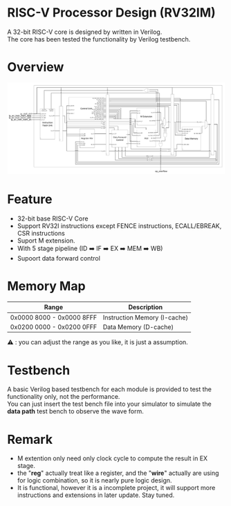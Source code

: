 # RISC-V Processor Design (RV32IM)
A 32-bit RISC-V core is designed by written in Verilog. <br>
The core has been tested the functionality by Verilog testbench.

# Overview
![Graph/Data Path.png](https://github.com/LeeAng0513/RISC-V-Processor-Design-RV32IM-/blob/main/Graph/Data%20Path.png?raw=true)

# Feature
- 32-bit base RISC-V Core
- Support RV32I instructions except FENCE instructions, ECALL/EBREAK, CSR instructions
- Suport M extension.
- With 5 stage pipeline (ID :arrow_right: IF :arrow_right: EX :arrow_right: MEM :arrow_right: WB)
- Supoort data forward control

# Memory Map
| Range                     | Description                  |
| ------------------------- | ---------------------------- |
| 0x0000 8000 - 0x0000 8FFF | Instruction Memory (I-cache) |
| 0x0200 0000 - 0x0200 0FFF | Data Memory (D-cache)        |

:warning: : you can adjust the range as you like, it is just a assumption.

# Testbench
A basic Verilog based testbench for each module is provided to test the functionality only, not the performance. <br>
You can just insert the test bench file into your simulator to simulate the **data path** test bench to observe the wave form.

# Remark
- M extention only need only clock cycle to compute the result in EX stage.
- the "**reg**" actually treat like a register, and the "**wire**" actually are using for logic combination, so it is nearly pure logic design.
- It is functional, however it is a incomplete project, it will support more instructions and extensions in later update. Stay tuned.
